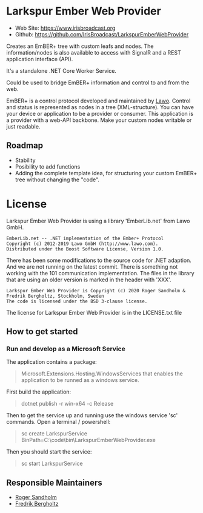 Larkspur Ember Web Provider
=========================================================

* Web Site: https://www.irisbroadcast.org
* Github: https://github.com/IrisBroadcast/LarkspurEmberWebProvider

Creates an EmBER+ tree with custom leafs and nodes. The information/nodes
is also available to access with SignalR and a REST application interface (API).

It's a standalone .NET Core Worker Service.

Could be used to bridge EmBER+ information and control to and from the web.

EmBER+ is a control protocol developed and maintained by [Lawo](https://github.com/Lawo).
Control and status is represented as nodes in a tree (XML-structure). You can
have your device or application to be a provider or consumer. This application
is a provider with a web-API backbone. Make your custom nodes writable or just readable.

## Roadmap
- Stability
- Posibility to add functions
- Adding the complete template idea, for structuring your custom EmBER+ tree without changing the "code".

License
=======
Larkspur Ember Web Provider is using a library 'EmberLib.net' from Lawo GmbH.
```
EmberLib.net -- .NET implementation of the Ember+ Protocol
Copyright (c) 2012-2019 Lawo GmbH (http://www.lawo.com).
Distributed under the Boost Software License, Version 1.0.
```
There has been some modifications to the source code for .NET adaption. And we
are not running on the latest commit. There is something not working with the
101 communication implementation. The files in the library that are using an
older version is marked in the header with 'XXX'.

```
Larkspur Ember Web Provider is Copyright (c) 2020 Roger Sandholm & Fredrik Bergholtz, Stockholm, Sweden
The code is licensed under the BSD 3-clause license.
```

The license for Larkspur Ember Web Provider is in the LICENSE.txt file

## How to get started

### Run and develop as a Microsoft Service
The application contains a package:
> Microsoft.Extensions.Hosting.WindowsServices
that enables the application to be runned as a windows service.

First build the application:
> dotnet publish -r win-x64 -c Release

Then to get the service up and running use the windows service 'sc' commands.
Open a terminal / powershell:
> sc create LarkspurService BinPath=C:\code\bin\LarkspurEmberWebProvider.exe

Then you should start the service:
> sc start LarkspurService

## Responsible Maintainers
- [Roger Sandholm](https://github.com/Roog)
- [Fredrik Bergholtz](https://github.com/fredrikbergholtz-sr)
